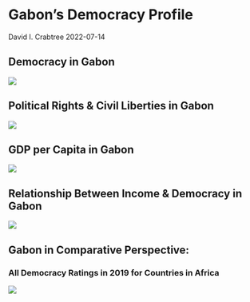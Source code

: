 Gabon’s Democracy Profile
================
David I. Crabtree
2022-07-14

## Democracy in Gabon

![](C:\Users\David\Desktop\PROGRA~1\FILESA~1\CFSS\hw06\reports\GABON_~1/figure-gfm/Demscore-1.png)<!-- -->

## Political Rights & Civil Liberties in Gabon

![](C:\Users\David\Desktop\PROGRA~1\FILESA~1\CFSS\hw06\reports\GABON_~1/figure-gfm/Political%20Rights%20&%20Civil%20Libs-1.png)<!-- -->

## GDP per Capita in Gabon

![](C:\Users\David\Desktop\PROGRA~1\FILESA~1\CFSS\hw06\reports\GABON_~1/figure-gfm/GDP%20per%20Capita-1.png)<!-- -->

## Relationship Between Income & Democracy in Gabon

![](C:\Users\David\Desktop\PROGRA~1\FILESA~1\CFSS\hw06\reports\GABON_~1/figure-gfm/Income%20&%20Dem-1.png)<!-- -->

## Gabon in Comparative Perspective:

### All Democracy Ratings in 2019 for Countries in Africa

![](C:\Users\David\Desktop\PROGRA~1\FILESA~1\CFSS\hw06\reports\GABON_~1/figure-gfm/Democracy%20in%20Comparative%20Perspective-1.png)<!-- -->
